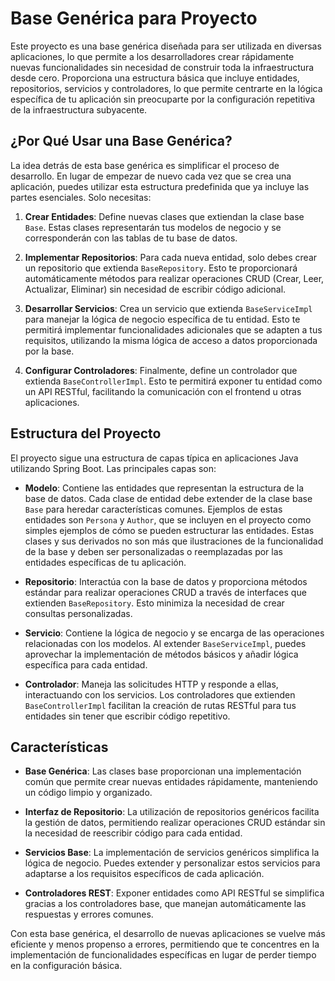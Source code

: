 # Base Genérica para Proyecto

Este proyecto es una base genérica diseñada para ser utilizada en diversas aplicaciones, lo que permite a los desarrolladores crear rápidamente nuevas funcionalidades sin necesidad de construir toda la infraestructura desde cero. Proporciona una estructura básica que incluye entidades, repositorios, servicios y controladores, lo que permite centrarte en la lógica específica de tu aplicación sin preocuparte por la configuración repetitiva de la infraestructura subyacente.

## ¿Por Qué Usar una Base Genérica?

La idea detrás de esta base genérica es simplificar el proceso de desarrollo. En lugar de empezar de nuevo cada vez que se crea una aplicación, puedes utilizar esta estructura predefinida que ya incluye las partes esenciales. Solo necesitas:

1. **Crear Entidades**: Define nuevas clases que extiendan la clase base `Base`. Estas clases representarán tus modelos de negocio y se corresponderán con las tablas de tu base de datos.

2. **Implementar Repositorios**: Para cada nueva entidad, solo debes crear un repositorio que extienda `BaseRepository`. Esto te proporcionará automáticamente métodos para realizar operaciones CRUD (Crear, Leer, Actualizar, Eliminar) sin necesidad de escribir código adicional.

3. **Desarrollar Servicios**: Crea un servicio que extienda `BaseServiceImpl` para manejar la lógica de negocio específica de tu entidad. Esto te permitirá implementar funcionalidades adicionales que se adapten a tus requisitos, utilizando la misma lógica de acceso a datos proporcionada por la base.

4. **Configurar Controladores**: Finalmente, define un controlador que extienda `BaseControllerImpl`. Esto te permitirá exponer tu entidad como un API RESTful, facilitando la comunicación con el frontend u otras aplicaciones.

## Estructura del Proyecto

El proyecto sigue una estructura de capas típica en aplicaciones Java utilizando Spring Boot. Las principales capas son:

- **Modelo**: Contiene las entidades que representan la estructura de la base de datos. Cada clase de entidad debe extender de la clase base `Base` para heredar características comunes. Ejemplos de estas entidades son `Persona` y `Author`, que se incluyen en el proyecto como simples ejemplos de cómo se pueden estructurar las entidades. Estas clases y sus derivados no son más que ilustraciones de la funcionalidad de la base y deben ser personalizadas o reemplazadas por las entidades específicas de tu aplicación.

- **Repositorio**: Interactúa con la base de datos y proporciona métodos estándar para realizar operaciones CRUD a través de interfaces que extienden `BaseRepository`. Esto minimiza la necesidad de crear consultas personalizadas.

- **Servicio**: Contiene la lógica de negocio y se encarga de las operaciones relacionadas con los modelos. Al extender `BaseServiceImpl`, puedes aprovechar la implementación de métodos básicos y añadir lógica específica para cada entidad.

- **Controlador**: Maneja las solicitudes HTTP y responde a ellas, interactuando con los servicios. Los controladores que extienden `BaseControllerImpl` facilitan la creación de rutas RESTful para tus entidades sin tener que escribir código repetitivo.

## Características

- **Base Genérica**: Las clases base proporcionan una implementación común que permite crear nuevas entidades rápidamente, manteniendo un código limpio y organizado.

- **Interfaz de Repositorio**: La utilización de repositorios genéricos facilita la gestión de datos, permitiendo realizar operaciones CRUD estándar sin la necesidad de reescribir código para cada entidad.

- **Servicios Base**: La implementación de servicios genéricos simplifica la lógica de negocio. Puedes extender y personalizar estos servicios para adaptarse a los requisitos específicos de cada aplicación.

- **Controladores REST**: Exponer entidades como API RESTful se simplifica gracias a los controladores base, que manejan automáticamente las respuestas y errores comunes.

Con esta base genérica, el desarrollo de nuevas aplicaciones se vuelve más eficiente y menos propenso a errores, permitiendo que te concentres en la implementación de funcionalidades específicas en lugar de perder tiempo en la configuración básica.
